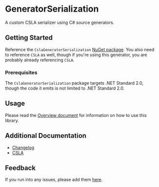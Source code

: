 # GeneratorSerialization

A custom CSLA serializer using C# source generators.

## Getting Started

Reference the `CslaGeneratorSerialization` [NuGet package](https://www.nuget.org/packages/CslaGeneratorSerialization). You also need to reference `CSLA` as well, though if you're using this generator, you are probably already referencing `CSLA`.

### Prerequisites

The `CslaGeneratorSerialization` package targets .NET Standard 2.0, though the code it emits is not limited to .NET Standard 2.0.

## Usage

Please read the [Overview document](https://github.com/JasonBock/CslaGeneratorSerialization/blob/main/docs/Overview.md) for information on how to use this library.

## Additional Documentation

* [Changelog](https://github.com/JasonBock/CslaGeneratorSerialization/blob/main/changelog.md)
* [CSLA](https://github.com/MarimerLLC/csla/)

## Feedback

If you run into any issues, please add them [here](https://github.com/JasonBock/CslaGeneratorSerialization/issues).
